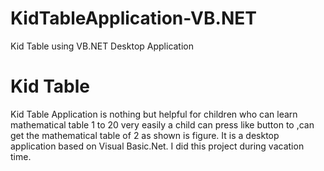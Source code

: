 # KidTableApplication-VB.NET
Kid Table using VB.NET Desktop Application                
# Kid Table
Kid Table Application  is nothing but helpful for children who can learn mathematical table 1 to 20 very easily a child can press like button to ,can get the mathematical table of 2 as shown is figure. It is a desktop application based on Visual Basic.Net. I did this project during vacation time.                       
